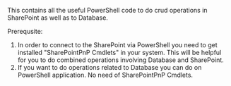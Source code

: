 This contains all the useful PowerShell code to do crud operations in SharePoint as well as to Database.

Prerequsite:
1. In order to connect to the SharePoint via PowerShell you need to get installed "SharePointPnP Cmdlets" in your system. This will be helpful for you to do combined operations involving Database and SharePoint.
2. If you want to do operations related to Database you can do on PowerShell application. No need of SharePointPnP Cmdlets.
